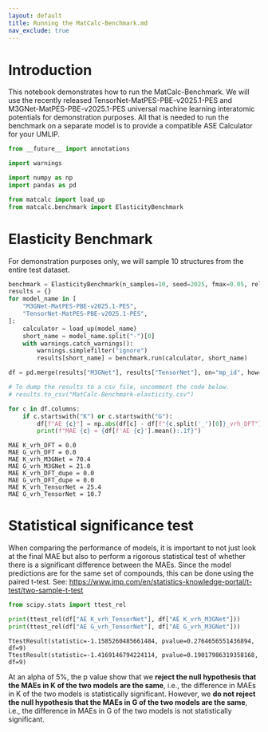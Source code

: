 ```yaml
---
layout: default
title: Running the MatCalc-Benchmark.md
nav_exclude: true
---
```


# Introduction

This notebook demonstrates how to run the MatCalc-Benchmark. We will use the recently released TensorNet-MatPES-PBE-v2025.1-PES and M3GNet-MatPES-PBE-v2025.1-PES universal machine learning interatomic potentials for demonstration purposes. All that is needed to run the benchmark on a separate model is to provide a compatible ASE Calculator for your UMLIP.


```python
from __future__ import annotations

import warnings

import numpy as np
import pandas as pd

from matcalc import load_up
from matcalc.benchmark import ElasticityBenchmark
```

# Elasticity Benchmark

For demonstration purposes only, we will sample 10 structures from the entire test dataset.


```python
benchmark = ElasticityBenchmark(n_samples=10, seed=2025, fmax=0.05, relax_structure=True)
results = {}
for model_name in [
    "M3GNet-MatPES-PBE-v2025.1-PES",
    "TensorNet-MatPES-PBE-v2025.1-PES",
]:
    calculator = load_up(model_name)
    short_name = model_name.split("-")[0]
    with warnings.catch_warnings():
        warnings.simplefilter("ignore")
        results[short_name] = benchmark.run(calculator, short_name)
```


```python
df = pd.merge(results["M3GNet"], results["TensorNet"], on="mp_id", how="inner", suffixes=(None, "_dupe"))
```


```python
# To dump the results to a csv file, uncomment the code below.
# results.to_csv("MatCalc-Benchmark-elasticity.csv")
```


```python
for c in df.columns:
    if c.startswith("K") or c.startswith("G"):
        df[f"AE {c}"] = np.abs(df[c] - df[f"{c.split('_')[0]}_vrh_DFT"])
        print(f"MAE {c} = {df[f'AE {c}'].mean():.1f}")
```

    MAE K_vrh_DFT = 0.0
    MAE G_vrh_DFT = 0.0
    MAE K_vrh_M3GNet = 70.4
    MAE G_vrh_M3GNet = 21.0
    MAE K_vrh_DFT_dupe = 0.0
    MAE G_vrh_DFT_dupe = 0.0
    MAE K_vrh_TensorNet = 25.4
    MAE G_vrh_TensorNet = 10.7


# Statistical significance test

When comparing the performance of models, it is important to not just look at the final MAE but also to perform a rigorous statistical test of whether there is a significant difference between the MAEs. Since the model predictions are for the same set of compounds, this can be done using the paired t-test. See: https://www.jmp.com/en/statistics-knowledge-portal/t-test/two-sample-t-test


```python
from scipy.stats import ttest_rel
```


```python
print(ttest_rel(df["AE K_vrh_TensorNet"], df["AE K_vrh_M3GNet"]))
print(ttest_rel(df["AE G_vrh_TensorNet"], df["AE G_vrh_M3GNet"]))
```

    TtestResult(statistic=-1.1585260485661484, pvalue=0.2764656551436894, df=9)
    TtestResult(statistic=-1.4169146794224114, pvalue=0.19017986319358168, df=9)


At an alpha of 5%, the p value show that we **reject the null hypothesis that the MAEs in K of the two models are the same**, i.e., the difference in MAEs in K of the two models is statistically significant. However, we **do not reject the null hypothesis that the MAEs in G of the two models are the same**, i.e., the difference in MAEs in G of the two models is not statistically significant.